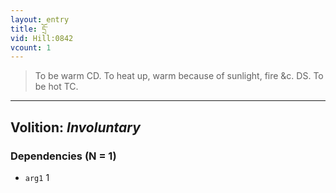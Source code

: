 ```yaml
---
layout: entry
title: དྲོ་
vid: Hill:0842
vcount: 1
---
```

> To be warm CD\. To heat up, warm because of sunlight, fire &c\. DS\. To be hot TC\.

---
Volition: _Involuntary_
---

### Dependencies (N = 1)
* `arg1` 1
